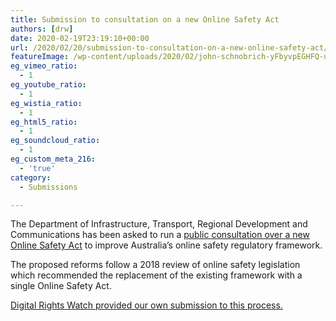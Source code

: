```yaml
---
title: Submission to consultation on a new Online Safety Act
authors: [drw]
date: 2020-02-19T23:19:10+00:00
url: /2020/02/20/submission-to-consultation-on-a-new-online-safety-act/
featureImage: /wp-content/uploads/2020/02/john-schnobrich-yFbyvpEGHFQ-unsplash-scaled-1.jpg
eg_vimeo_ratio:
  - 1
eg_youtube_ratio:
  - 1
eg_wistia_ratio:
  - 1
eg_html5_ratio:
  - 1
eg_soundcloud_ratio:
  - 1
eg_custom_meta_216:
  - 'true'
category:
  - Submissions

---
```

The Department of Infrastructure, Transport, Regional Development and Communications has been asked to run a [public consultation over a new Online Safety Act][1] to improve Australia&#8217;s online safety regulatory framework.

The proposed reforms follow a 2018 review of online safety legislation which recommended the replacement of the existing framework with a single Online Safety Act.

[Digital Rights Watch provided our own submission to this process.][2]

 [1]: https://www.communications.gov.au/have-your-say/consultation-new-online-safety-act
 [2]: /wp-content/uploads/2020/02/DRW-Submission-on-Online-Safety-Legislative-Reform.pdf
